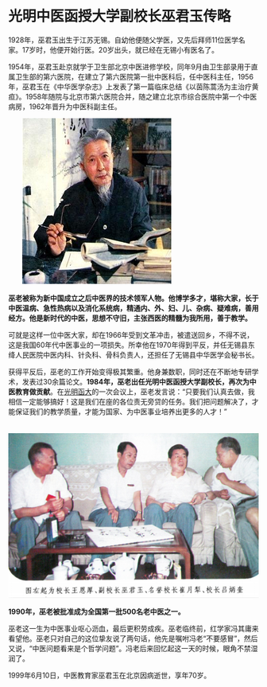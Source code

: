 # 光明中医函授大学副校长巫君玉传略

1928年，巫君玉出生于江苏无锡。自幼他便随父学医，又先后拜师11位医学名家。17岁时，他便开始行医。20岁出头，就已经在无锡小有医名了。

1954年，巫君玉赴京就学于卫生部北京中医进修学校，同年9月由卫生部录用于直属卫生部的第六医院，在建立了第六医院第一批中医科后，任中医科主任，1956年，巫君玉在《中华医学杂志》上发表了第一篇临床总结《以茵陈蒿汤为主治疗黄疸》。1958年随院与北京市第六医院合并，随之建立北京市综合医院中第一个中医病房，1962年晋升为中医科副主任。

　　![光明中医函授大学副校长巫君玉](img/20190429163341df2b08.jpg)

**巫老被称为新中国成立之后中医界的技术领军人物。他博学多才，堪称大家，长于中医温病、急性热病以及消化系统病，精通内、外、妇、儿、杂病、疑难病，善用经方。他是新时代的中医，思想不守旧，主张西医的精髓为我所用，善于教学。**

可就是这样一位中医大家，却在1966年受到文革冲击，被遣送回乡，不得不说，这是我国60年代中医事业的一项损失。所幸他在1970年得到平反，并任无锡县东绛人民医院中医内科、针灸科、骨科负责人，还担任了无锡县中华医学会秘书长。

获得平反后，巫老的工作开始变得极其繁重。他身兼数职，同时还在不断地专研学术，发表过30余篇论文。**1984年，巫老出任光明中医函授大学副校长，再次为中医教育做贡献**。在[光明函大](http://www.gmzywx.com/)的一次会议上，巫老发言说：“只要我们认真去做，我相信一定能够搞好！这是我们在座的各位责无旁贷的任务。我们把问题解决了，才能保证我们的教学质量，才能为国家、为中医事业培养出更多的人才！”

　　![光明中医函授大学副校长巫君玉，以及校长吕炳奎等人合影](img/20190427103128074a79.png)

**1990年，巫老被批准成为全国第一批500名老中医之一。**

巫老这一生为中医事业呕心沥血，最后更积劳成疾。巫老临终前，红学家冯其庸来看望他。巫老只对自己的这位挚友说了两句话，他先是嘱咐冯老“不要感冒”，然后又说，“中医问题看来是个哲学问题”。冯老后来回忆起这一天的时候，眼角不禁湿润了。

1999年6月10日，中医教育家巫君玉在北京因病逝世，享年70岁。